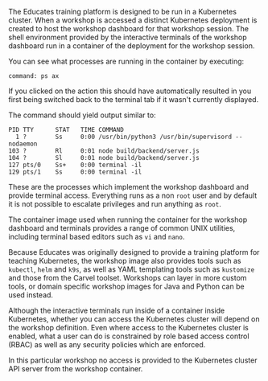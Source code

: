 The Educates training platform is designed to be run in a Kubernetes cluster.
When a workshop is accessed a distinct Kubernetes deployment is created to host
the workshop dashboard for that workshop session. The shell environment provided
by the interactive terminals of the workshop dashboard run in a container of the
deployment for the workshop session.

You can see what processes are running in the container by executing:

```terminal:execute
command: ps ax
```

If you clicked on the action this should have automatically resulted in you
first being switched back to the terminal tab if it wasn't currently displayed.

The command should yield output similar to:

```
PID TTY      STAT   TIME COMMAND
  1 ?        Ss     0:00 /usr/bin/python3 /usr/bin/supervisord --nodaemon
103 ?        Rl     0:01 node build/backend/server.js
104 ?        Sl     0:01 node build/backend/server.js
127 pts/0    Ss+    0:00 terminal -il
129 pts/1    Ss     0:00 terminal -il
```

These are the processes which implement the workshop dashboard and provide
terminal access. Everything runs as a non `root` user and by default it is not
possible to escalate privileges and run anything as `root`.

The container image used when running the container for the workshop dashboard
and terminals provides a range of common UNIX utilities, including terminal
based editors such as `vi` and `nano`.

Because Educates was originally designed to provide a training platform for
teaching Kubernetes, the workshop image also provides tools such as `kubectl`,
`helm` and `k9s`, as well as YAML templating tools such as `kustomize` and those
from the Carvel toolset. Workshops can layer in more custom tools, or domain
specific workshop images for Java and Python can be used instead.

Although the interactive terminals run inside of a container inside Kubernetes,
whether you can access the Kubernetes cluster will depend on the workshop
definition. Even where access to the Kubernetes cluster is enabled, what a user
can do is constrained by role based access control (RBAC) as well as any
security policies which are enforced.

In this particular workshop no access is provided to the Kubernetes cluster
API server from the workshop container.
